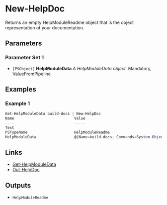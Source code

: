 # New-HelpDoc

Returns an empty HelpModuleReadme object that is the object representation of your documentation.

## Parameters

### Parameter Set 1

- `[PSObject]` **HelpModuleData** _A HelpModuleData object._ Mandatory, ValueFromPipeline

## Examples

### Example 1



```powershell
Get-HelpModuleData build-docs | New-HelpDoc
Name                           Value
----                           -----
Text
PSTypeName                     HelpModuleReadme
HelpModuleData                 @{Name=build-docs; Commands=System.Object[]; Author=System.Object[]; Description=System.Object[];
```

## Links

- [Get-HelpModuleData](Get-HelpModuleData.md)
- [Out-HelpDoc](Out-HelpDoc.md)

## Outputs

- `HelpModuleReadme`
